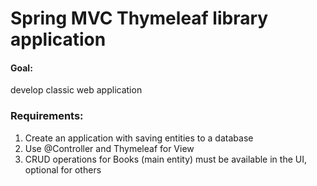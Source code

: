 # Spring MVC Thymeleaf library application

#### Goal:
develop classic web application

### Requirements:
1. Create an application with saving entities to a database
2. Use @Controller and Thymeleaf for View
3. CRUD operations for Books (main entity) must be available in the UI, optional for others